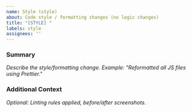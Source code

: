 ```yaml
---
name: Style (style)
about: Code style / formatting changes (no logic changes)
title: "[STYLE] "
labels: style
assignees: ''
---
```


### Summary
_Describe the style/formatting change. Example: "Reformatted all JS files using Prettier."_

### Additional Context
_Optional: Linting rules applied, before/after screenshots._

